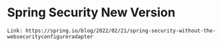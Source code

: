 # Spring Security New Version

	Link: https://spring.io/blog/2022/02/21/spring-security-without-the-websecurityconfigureradapter
